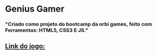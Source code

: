 # Genius Gamer
###  "Criado como projeto do bootcamp da orbi games, feito com Ferramentas: HTML5, CSS3 E JS."
## [Link do jogo:](https://genius-mclfy.netlify.app/)
